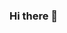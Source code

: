 ### Hi there 👋

<!--
**Charles61099/Charles61099** is a ✨ _special_ ✨ repository because its `README.md` (this file) appears on your GitHub profile.

Here are some ideas to get you started:

- 🔭 I’m currently working on Harvad's CS50
- 🌱 I’m currently learning different coding languages
- 👯 I’m looking to collaborate on coding projects
- 🤔 I’m looking for help with learning new languages
- 💬 Ask me about ...
- 📫 How to reach me: by call or email
- 😄 Pronouns: ...
- ⚡ Fun fact: ...
-->
